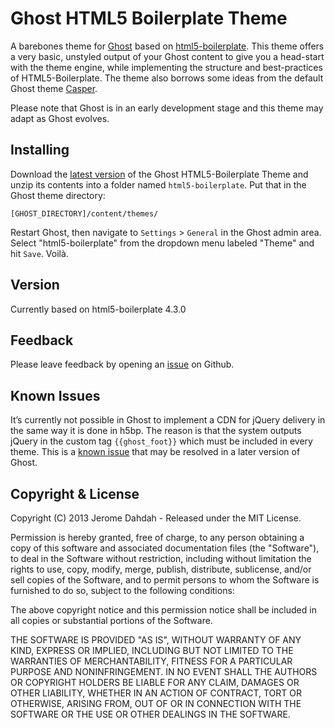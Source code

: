# Ghost HTML5 Boilerplate Theme

A barebones theme for [Ghost](http://github.com/tryghost/ghost/) based on [html5-boilerplate](http://github.com/h5bp/html5-boilerplate/). This theme offers a very basic, unstyled output of your Ghost content to give you a head-start with the theme engine, while implementing the structure and best-practices of HTML5-Boilerplate. The theme also borrows some ideas from the default Ghost theme [Casper](http://github.com/TryGhost/Casper).

Please note that Ghost is in an early development stage and this theme may adapt as Ghost evolves.

## Installing
Download the [latest version](http://github.com/jdahdah/ghost-html5-boilerplate/archive/master.zip) of the Ghost HTML5-Boilerplate Theme and unzip its contents into a folder named `html5-boilerplate`. Put that in the Ghost theme directory:

`[GHOST_DIRECTORY]/content/themes/`

Restart Ghost, then navigate to `Settings` \> `General` in the Ghost admin area. Select "html5-boilerplate" from the dropdown menu labeled "Theme" and hit `Save`. Voilà.

## Version
Currently based on html5-boilerplate 4.3.0  

## Feedback
Please leave feedback by opening an [issue](http://github.com/jdahdah/ghost-html5-boilerplate/issues) on Github.

## Known Issues
It’s currently not possible in Ghost to implement a CDN for jQuery delivery in the same way it is done in h5bp. The reason is that the system outputs jQuery in the custom tag `{{ghost_foot}}` which must be included in every theme. This is a [known issue](http://github.com/TryGhost/Ghost/issues/1181) that may be resolved in a later version of Ghost.

## Copyright & License

Copyright (C) 2013 Jerome Dahdah - Released under the MIT License.

Permission is hereby granted, free of charge, to any person obtaining a copy of this software and associated documentation files (the "Software"), to deal in the Software without restriction, including without limitation the rights to use, copy, modify, merge, publish, distribute, sublicense, and/or sell copies of the Software, and to permit persons to whom the Software is furnished to do so, subject to the following conditions:

The above copyright notice and this permission notice shall be included in all copies or substantial portions of the Software.

THE SOFTWARE IS PROVIDED "AS IS", WITHOUT WARRANTY OF ANY KIND, EXPRESS OR IMPLIED, INCLUDING BUT NOT LIMITED TO THE WARRANTIES OF MERCHANTABILITY, FITNESS FOR A PARTICULAR PURPOSE AND
NONINFRINGEMENT. IN NO EVENT SHALL THE AUTHORS OR COPYRIGHT HOLDERS BE LIABLE FOR ANY CLAIM, DAMAGES OR OTHER LIABILITY, WHETHER IN AN ACTION OF CONTRACT, TORT OR OTHERWISE, ARISING FROM, OUT OF OR IN CONNECTION WITH THE SOFTWARE OR THE USE OR OTHER DEALINGS IN THE SOFTWARE.